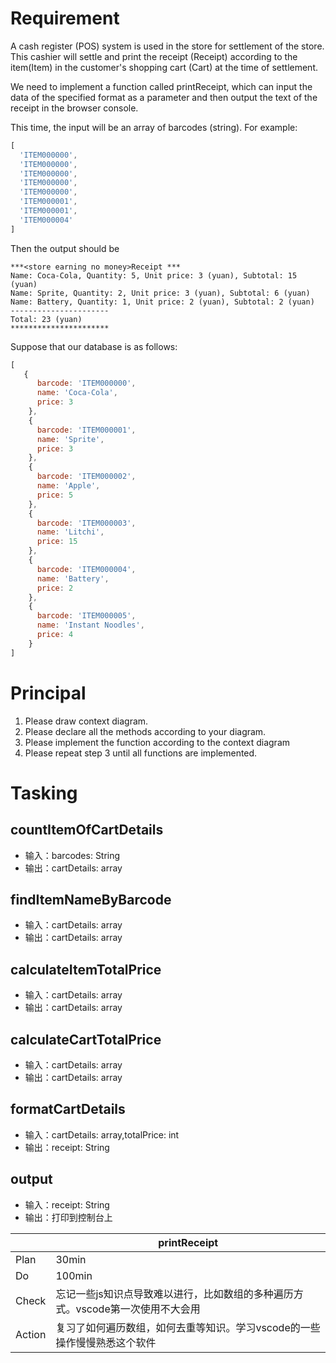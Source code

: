 # Requirement
A cash register (POS) system is used in the store for settlement of the store. This cashier will settle and print the receipt (Receipt) according to the item(Item) in the customer's shopping cart (Cart) at the time of settlement.

We need to implement a function called printReceipt, which can input the data of the specified format as a parameter and then output the text of the receipt in the browser console.

This time, the input will be an array of barcodes (string). For example:
```javascript
[
  'ITEM000000',
  'ITEM000000',
  'ITEM000000',
  'ITEM000000',
  'ITEM000000',
  'ITEM000001',
  'ITEM000001',
  'ITEM000004'
]
```

Then the output should be 
```
***<store earning no money>Receipt ***
Name: Coca-Cola, Quantity: 5, Unit price: 3 (yuan), Subtotal: 15 (yuan)
Name: Sprite, Quantity: 2, Unit price: 3 (yuan), Subtotal: 6 (yuan)
Name: Battery, Quantity: 1, Unit price: 2 (yuan), Subtotal: 2 (yuan)
----------------------
Total: 23 (yuan)
**********************
```

Suppose that our database is as follows:
```javascript
[
   {
      barcode: 'ITEM000000',
      name: 'Coca-Cola',
      price: 3
    },
    {
      barcode: 'ITEM000001',
      name: 'Sprite',
      price: 3
    },
    {
      barcode: 'ITEM000002',
      name: 'Apple',
      price: 5
    },
    {
      barcode: 'ITEM000003',
      name: 'Litchi',
      price: 15
    },
    {
      barcode: 'ITEM000004',
      name: 'Battery',
      price: 2
    },
    {
      barcode: 'ITEM000005',
      name: 'Instant Noodles',
      price: 4
    }
]
```

# Principal

1. Please draw context diagram.
2. Please declare all the methods according to your diagram.
3. Please implement the function according to the context diagram
4. Please repeat step 3 until all functions are implemented.

# Tasking
## countItemOfCartDetails
- 输入：barcodes: String
- 输出：cartDetails: array
## findItemNameByBarcode
- 输入：cartDetails: array
- 输出：cartDetails: array
## calculateItemTotalPrice
- 输入：cartDetails: array
- 输出：cartDetails: array
## calculateCartTotalPrice
- 输入：cartDetails: array
- 输出：cartDetails: array
## formatCartDetails
- 输入：cartDetails: array,totalPrice: int
- 输出：receipt: String
## output
- 输入：receipt: String
- 输出：打印到控制台上

| |printReceipt
--|--
Plan| 30min
Do| 100min
Check| 忘记一些js知识点导致难以进行，比如数组的多种遍历方式。vscode第一次使用不大会用
Action| 复习了如何遍历数组，如何去重等知识。学习vscode的一些操作慢慢熟悉这个软件